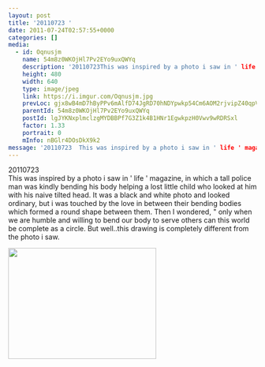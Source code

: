 ```yaml
---
layout: post
title: '20110723 ' 
date: 2011-07-24T02:57:55+0000 
categories: [] 
media:
  - id: Oqnusjm
    name: 54m8z0WKOjHl7Pv2EYo9uxQWYq
    description: '20110723This was inspired by a photo i saw in ' life ' magazine, in which a tall police man was kindly bending his body helping a lost little child who looked at him with his naive tilted head. It was a black and white photo and looked ordinary, but i was touched by the love in between their bending bodies which formed a round shape between them. Then I wondered, " only when we are humble and willing to bend our body to serve others can this world be complete as a circle. But well..this drawing is completely different from the photo i saw.'   
    height: 480
    width: 640
    type: image/jpeg
    link: https://i.imgur.com/Oqnusjm.jpg
    prevLoc: gjx8wB4mD7hByPPv6mAlfD74JgRD70hNDYpwkp54Cm6AOM2rjvipZ40qpVpWhRyQMwg89RH7AEKDk6K0iPn08yrWENc9XzB9wzyDT76OQQAv0yUVQD8K653ETpx6DpYnoNFN228mPvn6so7YwAArXXt3K8OL6A3muRo4rQjKx4sXrxyxvj6YiDJ2rWq1Nkhm19NMjyZGcPYz7oKjpXHXW8p7oG3Bt29
    parentId: 54m8z0WKOjHl7Pv2EYo9uxQWYq
    postId: lgJYKNxplmclzgMYDBBPf7G3Z1k4B1HNr1EgwkpzH0Vwv9wRDRSxl
    factor: 1.33
    portrait: 0
    mInfo: nBGlr4DOsDkX9k2
message: '20110723  This was inspired by a photo i saw in ' life ' magazine, in which a tall police man was kindly bending his body helping a lost little child who looked at him with his naive tilted head. It was a black and white photo and looked ordinary, but i was touched by the love in between their bending bodies which formed a round shape between them. Then I wondered, " only when we are humble and willing to bend our body to serve others can this world be complete as a circle. But well..this drawing is completely different from the photo i saw.'  
---
```


20110723  
This was inspired by a photo i saw in ' life ' magazine, in which a tall police man was kindly bending his body helping a lost little child who looked at him with his naive tilted head. It was a black and white photo and looked ordinary, but i was touched by the love in between their bending bodies which formed a round shape between them. Then I wondered, " only when we are humble and willing to bend our body to serve others can this world be complete as a circle. But well..this drawing is completely different from the photo i saw.


[//]: #media:  
<a href="https://i.imgur.com/Oqnusjm.jpg"><img src="https://i.imgur.com/Oqnusjm.jpg" height="225" width="300" /></a> 
 
